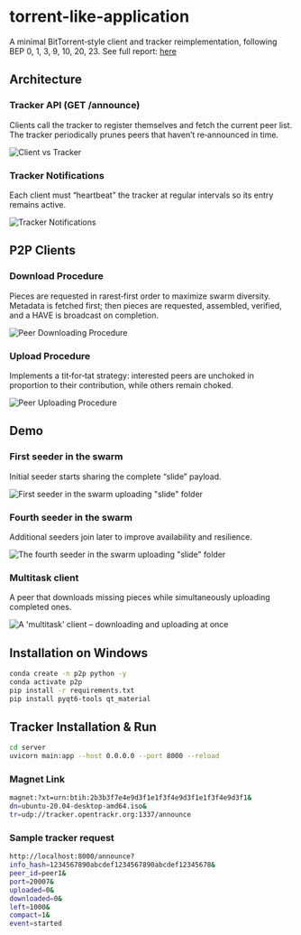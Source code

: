 # torrent-like-application

A minimal BitTorrent‑style client and tracker reimplementation, following BEP 0, 1, 3, 9, 10, 20, 23. See full report: [here](https://drive.google.com/file/d/1HduzRh0T6kNVjtVpH84Kc7_XfUTGyzXU/view?usp=sharing)

## Architecture

### Tracker API (GET /announce)

Clients call the tracker to register themselves and fetch the current peer list.  
The tracker periodically prunes peers that haven’t re‑announced in time.

![Client vs Tracker](./images/Client%20vs%20Tracker.png)

### Tracker Notifications

Each client must “heartbeat” the tracker at regular intervals so its entry remains active.

![Tracker Notifications](./images/notify%20tracker.png)

## P2P Clients

### Download Procedure

Pieces are requested in rarest‑first order to maximize swarm diversity.  
Metadata is fetched first; then pieces are requested, assembled, verified, and a HAVE is broadcast on completion.

![Peer Downloading Procedure](./images/downloading.png)

### Upload Procedure

Implements a tit‑for‑tat strategy: interested peers are unchoked in proportion to their contribution, while others remain choked.

![Peer Uploading Procedure](./images/uploading.png)

## Demo

### First seeder in the swarm

Initial seeder starts sharing the complete “slide” payload.

![First seeder in the swarm uploading "slide" folder](./images/1_seeder.jpg)

### Fourth seeder in the swarm

Additional seeders join later to improve availability and resilience.

![The fourth seeder in the swarm uploading "slide" folder](./images/4th_seeder.jpg)

### Multitask client

A peer that downloads missing pieces while simultaneously uploading completed ones.

![A 'multitask' client – downloading and uploading at once](./images/multitask_client.jpg)

## Installation on Windows

```bash
conda create -n p2p python -y
conda activate p2p
pip install -r requirements.txt
pip install pyqt6-tools qt_material
```

## Tracker Installation & Run

```bash
cd server
uvicorn main:app --host 0.0.0.0 --port 8000 --reload
```
### Magnet Link

```bash
magnet:?xt=urn:btih:2b3b3f7e4e9d3f1e1f3f4e9d3f1e1f3f4e9d3f1&
dn=ubuntu-20.04-desktop-amd64.iso&
tr=udp://tracker.opentrackr.org:1337/announce
```

### Sample tracker request

```bash
http://localhost:8000/announce?
info_hash=1234567890abcdef1234567890abcdef12345678&
peer_id=peer1&
port=20007&
uploaded=0&
downloaded=0&
left=1000&
compact=1&
event=started
```